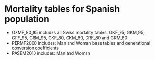 # Mortality tables for Spanish population
- GXMF_80_95 includes all Swiss mortality tables: GKF_95, GKM_95, GRF_95, GRM_95, GKF_80, GKM_80, GRF_80 and GRM_80
- PERMF2000 includes: Man and Woman base tables and generational conversion coefficients
- PASEM2010 includes: Man and Woman
